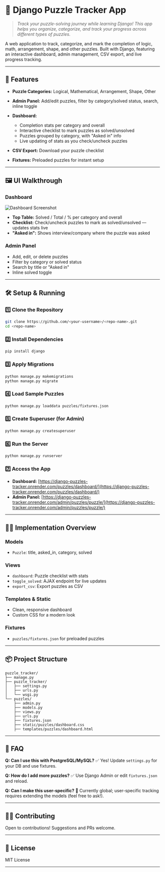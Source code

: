 # 🧩 Django Puzzle Tracker App

> *Track your puzzle-solving journey while learning Django! This app helps you organize, categorize, and track your progress across different types of puzzles.*

A web application to track, categorize, and mark the completion of logic, math, arrangement, shape, and other puzzles. Built with Django, featuring an interactive dashboard, admin management, CSV export, and live progress tracking.

---

## 🚀 Features

* **Puzzle Categories:** Logical, Mathematical, Arrangement, Shape, Other
* **Admin Panel:** Add/edit puzzles, filter by category/solved status, search, inline toggle
* **Dashboard:**

  * Completion stats per category and overall
  * Interactive checklist to mark puzzles as solved/unsolved
  * Puzzles grouped by category, with "Asked in" info
  * Live updating of stats as you check/uncheck puzzles
* **CSV Export:** Download your puzzle checklist
* **Fixtures:** Preloaded puzzles for instant setup

---

## 🖼️ UI Walkthrough

### Dashboard

![Dashboard Screenshot](<img width="1269" height="852" alt="Screenshot 2025-07-16 at 5 10 07 PM" src="https://github.com/user-attachments/assets/a343b34d-d6e7-46fb-a590-fd15a4659480" />)

* **Top Table:** Solved / Total / % per category and overall
* **Checklist:** Check/uncheck puzzles to mark as solved/unsolved — updates stats live
* **"Asked in":** Shows interview/company where the puzzle was asked

### Admin Panel

* Add, edit, or delete puzzles
* Filter by category or solved status
* Search by title or "Asked in"
* Inline solved toggle

---

## 🛠️ Setup & Running

### 1️⃣ Clone the Repository

```bash
git clone https://github.com/<your-username>/<repo-name>.git
cd <repo-name>
```

### 2️⃣ Install Dependencies

```bash
pip install django
```

### 3️⃣ Apply Migrations

```bash
python manage.py makemigrations
python manage.py migrate
```

### 4️⃣ Load Sample Puzzles

```bash
python manage.py loaddata puzzles/fixtures.json
```

### 5️⃣ Create Superuser (for Admin)

```bash
python manage.py createsuperuser
```

### 6️⃣ Run the Server

```bash
python manage.py runserver
```

### 7️⃣ Access the App

* **Dashboard:** [https://django-puzzles-tracker.onrender.com/puzzles/dashboard/](https://django-puzzles-tracker.onrender.com/puzzles/dashboard/)
* **Admin Panel:** [https://django-puzzles-tracker.onrender.com/admin/puzzles/puzzle/](https://django-puzzles-tracker.onrender.com/admin/puzzles/puzzle/)

---

## 🧑‍💻 Implementation Overview

### Models

* `Puzzle`: title, asked\_in, category, solved

### Views

* `dashboard`: Puzzle checklist with stats
* `toggle_solved`: AJAX endpoint for live updates
* `export_csv`: Export puzzles as CSV

### Templates & Static

* Clean, responsive dashboard
* Custom CSS for a modern look

### Fixtures

* `puzzles/fixtures.json` for preloaded puzzles

---

## 📦 Project Structure

```
puzzle_tracker/
├── manage.py
├── puzzle_tracker/
│   ├── settings.py
│   ├── urls.py
│   └── wsgi.py
└── puzzles/
    ├── admin.py
    ├── models.py
    ├── views.py
    ├── urls.py
    ├── fixtures.json
    ├── static/puzzles/dashboard.css
    ├── templates/puzzles/dashboard.html
```

---

## 🙋 FAQ

**Q: Can I use this with PostgreSQL/MySQL?**
✅ Yes! Update `settings.py` for your DB and use fixtures.

**Q: How do I add more puzzles?**
✅ Use Django Admin or edit `fixtures.json` and reload.

**Q: Can I make this user-specific?**
🔧 Currently global; user-specific tracking requires extending the models (feel free to ask!).

---

## 🧑‍💻 Contributing

Open to contributions! Suggestions and PRs welcome.

---

## 📄 License

MIT License

---
